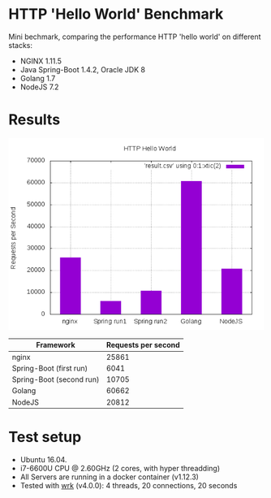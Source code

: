 # HTTP 'Hello World' Benchmark
Mini bechmark, comparing the performance HTTP 'hello world' on different stacks:

* NGINX 1.11.5
* Java Spring-Boot 1.4.2, Oracle JDK 8
* Golang 1.7
* NodeJS 7.2

# Results

![Result](result.png)

| Framework                | Requests per second |
|--------------------------|---------------------|
| nginx                    | 25861               |
| Spring-Boot (first run)  |  6041               |
| Spring-Boot (second run) | 10705               |
| Golang                   | 60662               |
| NodeJS                   | 20812               |


# Test setup
* Ubuntu 16.04.
* i7-6600U CPU @ 2.60GHz (2 cores, with hyper threadding)
* All Servers are running in a docker container (v1.12.3)
* Tested with [wrk](https://github.com/wg/wrk) (v4.0.0): 4 threads, 20 connections, 20 seconds

